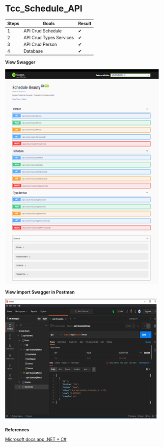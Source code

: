 # Tcc_Schedule_API

| Steps      |Goals                                       | Result |
|------------|--------------------------------------------|--------|
|     1      |API Crud Schedule                           |   ✔   |
|     2      |API Crud Types Services                     |   ✔   |
|     3      |API Crud Person                             |   ✔   |
|     4      |Database                                    |   ✔   |


**View Swagger**

<img src="/img/swagger.png" width="600" height="700">

**View import Swagger in Postman**

<img src="/img/postman.png" width="700" height="400">

**References**

[Microsoft docs app .NET + C# ](https://docs.microsoft.com/pt-br/learn/modules/build-web-api-aspnet-core/5-implement-crud)
